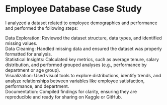 # Employee Database Case Study

I analyzed a dataset related to employee demographics and performance and performed the following steps:

Data Exploration: Reviewed the dataset structure, data types, and identified missing values.  
Data Cleaning: Handled missing data and ensured the dataset was properly formatted for analysis.  
Statistical Insights: Calculated key metrics, such as average tenure, salary distribution, and performed grouped analyses (e.g., performance by department or age group).  
Visualization: Used visual tools to explore distributions, identify trends, and analyze relationships between variables like employee satisfaction, performance, and department.  
Documentation: Compiled findings for clarity, ensuring they are reproducible and ready for sharing on Kaggle or GitHub.
